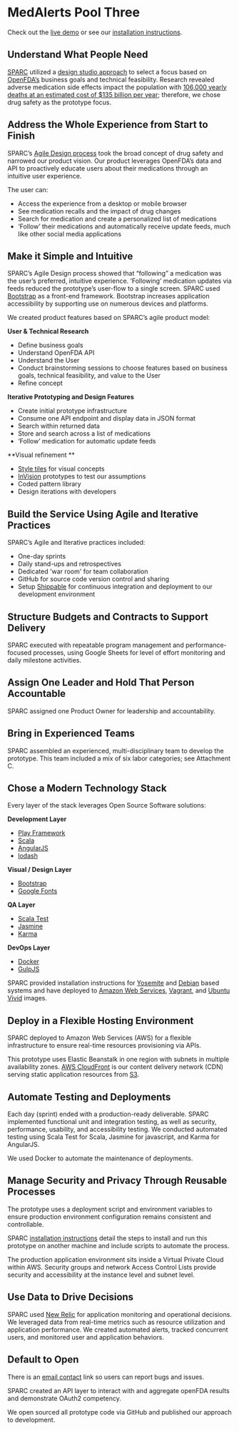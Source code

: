 # MedAlerts Pool Three

Check out the [live demo](http://medalerts-stack.sparcedge.com/) or see our [installation instructions](INSTALLATION.md).

## Understand What People Need
[SPARC](http://sparcedge.com) utilized a [design studio approach](https://18f.gsa.gov/2014/09/25/design-studio-onrr/) to select a focus based on [OpenFDA’s](https://open.fda.gov/) business goals and technical feasibility. Research revealed adverse medication side effects impact the population with [106,000 yearly deaths at an estimated cost of $135 billion per year](http://www.fda.gov/Drugs/DevelopmentApprovalProcess/DevelopmentResources/DrugInteractionsLabeling/ucm110632.htm); therefore, we chose drug safety as the prototype focus.

## Address the Whole Experience from Start to Finish

SPARC’s [Agile Design process](http://www.sparcedge.com/what-an-agile-design-process-looks-like/) took the broad concept of drug safety and narrowed our product vision.  Our product leverages OpenFDA’s data and API to proactively educate users about their medications through an intuitive user experience.

The user can:

* Access the experience from a desktop or mobile browser
* See medication recalls and the impact of drug changes
* Search for medication and create a personalized list of medications 
* ‘Follow’ their medications and automatically receive update feeds, much like other social media applications

## Make it Simple and Intuitive

SPARC’s Agile Design process showed that “following” a medication was the user’s preferred, intuitive experience.  ‘Following’ medication updates via feeds reduced the prototype’s user-flow to a single screen. SPARC used [Bootstrap](http://getbootstrap.com) as a front-end framework. Bootstrap increases application accessibility by supporting use on numerous devices and platforms.

We created product features based on SPARC’s agile product model: 

**User & Technical Research**

* Define business goals 
* Understand OpenFDA API
* Understand the User 
* Conduct brainstorming sessions to choose features based on business goals, technical feasibility, and value to the User
* Refine concept

**Iterative Prototyping and Design Features**

* Create initial prototype infrastructure
* Consume one API endpoint and display data in JSON format
* Search within returned data
* Store and search across a list of medications
* ‘Follow’ medication for automatic update feeds

**Visual refinement **

* [Style tiles](http://styletil.es/) for visual concepts
* [InVision](http://www.invisionapp.com/) prototypes to test our assumptions
* Coded pattern library
* Design iterations with developers
 
## Build the Service Using Agile and Iterative Practices

SPARC’s Agile and Iterative practices included:

* One-day sprints 
* Daily stand-ups and retrospectives
* Dedicated 'war room' for team collaboration 
* GitHub for source code version control and sharing
* Setup [Shippable](https://www.shippable.com/) for continuous integration and deployment to our development environment

## Structure Budgets and Contracts to Support Delivery

SPARC executed with repeatable program management and performance-focused processes, using Google Sheets for level of effort monitoring and daily milestone activities. 

## Assign One Leader and Hold That Person Accountable

SPARC assigned one Product Owner for leadership and accountability. 

## Bring in Experienced Teams

SPARC assembled an experienced, multi-disciplinary team to develop the prototype. This team included a mix of six labor categories; see Attachment C.

## Chose a Modern Technology Stack

Every layer of the stack leverages Open Source Software solutions:

**Development Layer**

* [Play Framework](https://www.playframework.com/)
* [Scala](http://www.scala-lang.org/)
* [AngularJS](https://angularjs.org/)
* [lodash](https://lodash.com/)

**Visual / Design Layer**

* [Bootstrap](http://getbootstrap.com)
* [Google Fonts](https://www.google.com/fonts)

**QA Layer**

* [Scala Test](http://scalatest.org/)
* [Jasmine](http://jasmine.github.io/)
* [Karma](http://karma-runner.github.io/0.12/index.html)

**DevOps Layer**

* [Docker](https://www.docker.com/)
* [GulpJS](http://gulpjs.com/)

SPARC provided installation instructions for [Yosemite](https://en.wikipedia.org/wiki/OS_X_Yosemite) and [Debian](https://www.debian.org/) based systems and have deployed to [Amazon Web Services](http://aws.amazon.com/), [Vagrant](https://www.vagrantup.com/), and [Ubuntu Vivid](http://releases.ubuntu.com/15.04/) images.

## Deploy in a Flexible Hosting Environment

SPARC deployed to Amazon Web Services (AWS) for a flexible infrastructure to ensure real-time resources provisioning via APIs.

This prototype uses Elastic Beanstalk in one region with subnets in multiple availability zones. [AWS CloudFront](http://aws.amazon.com/cloudfront/) is our content delivery network (CDN) serving static application resources from [S3](http://aws.amazon.com/s3/).

## Automate Testing and Deployments

Each day (sprint) ended with a production-ready deliverable. SPARC implemented functional unit and integration testing, as well as security, performance, usability, and accessibility testing. We conducted automated testing using Scala Test for Scala, Jasmine for javascript, and Karma for AngularJS.

We used Docker to automate the maintenance of deployments. 

## Manage Security and Privacy Through Reusable Processes

The prototype uses a deployment script and environment variables to ensure production environment configuration remains consistent and controllable.

SPARC [installation instructions](INSTALLATION.md) detail the steps to install and run this prototype on another machine and include scripts to automate the process.

The production application environment sits inside a Virtual Private Cloud within AWS. Security groups and network Access Control Lists provide security and accessibility at the instance level and subnet level.

## Use Data to Drive Decisions

SPARC used [New Relic](http://newrelic.com/) for application monitoring and operational decisions.  We leveraged data from real-time metrics such as resource utilization and application performance.  We created automated alerts, tracked concurrent users, and monitored user and application behaviors.

## Default to Open

There is an [email contact](mailto:18f@sparcedge.com) link so users can report bugs and issues.

SPARC created an API layer to interact with and aggregate openFDA results and demonstrate OAuth2 competency.

We open sourced all prototype code via GitHub and published our approach to development.
